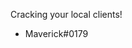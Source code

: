 Cracking your local clients!
- Maverick#0179

<!---
DaddyMaverick/DaddyMaverick is a ✨ special ✨ repository because its `README.md` (this file) appears on your GitHub profile.
You can click the Preview link to take a look at your changes.
--->
